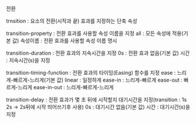 전환

trnsition : 요소의 전환(시작과 끝) 효과를 지정하는 단축 속성

transition-property : 전환 효과를 사용할 속성 이름을 지정
  all : 모든 속성에 적용(기본 값)
  속성이름 : 전환 효과를 사용할 속성 이름 명시

transition-duration : 전환 효과의 지속시간을 지정
  0s : 전환 효과 없음(기본 값)
  시간 : 지속시간(s)을 지정

transition-timing-function : 전환 효과의 타이밍(Easing) 함수를 지정
  ease : 느리게-빠르게-느리게(기본 값)
  linear : 일정하게
  ease-in : 느리게-빠르게
  ease-out : 빠르게-느리게
  ease-in-out : 느리게-빠르게-느리게

transition-delay : 전환 효과가 몇 초 뒤에 시작할지 대기시간을 지정(transition : 1s 2s -> 2s뒤에 시작 띄어쓰기후 사용)
  0s : 대기시간 없음(기본 값)
  시간 : 대기시간(s)을 지정